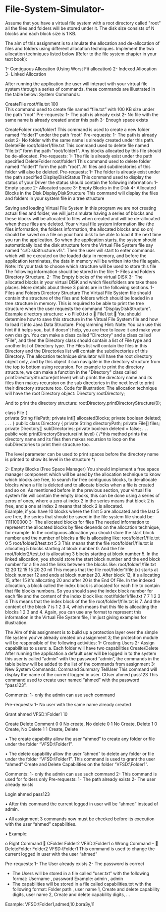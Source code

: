 # File-System-Simulator-
Assume that you have a virtual file system with a root directory called "root" all the files and folders will be stored under it.  The disk size consists of N blocks and each block size is 1 KB.

The aim of this assignment is to simulate the allocation and de-allocation of files and folders using different allocation techniques. Implement the two allocation techniques listed below (Refer to the file system chapter in your text book):

1-	Contiguous Allocation (Using Worst Fit allocation) 
2-	Indexed Allocation
3-	Linked Allocation

After running the application the user will interact with your virtual file system through a series of commands, these commands are illustrated in the table below:
System Commands:

CreateFile root/file.txt 100	
This command used to create file named “file.txt” with 100 KB size under the path “root”
Pre-requests:
1-	The path is already exist
2-	No file with the same name is already created under this path
3-	Enough space exists

CreateFolder root/folder1	This command is used to create a new folder named “folder1” under the path “root”
Pre-requests:
1-	The path is already exist
2-	No folder with the same name is already created under this path. 
DeleteFile root/folder1/file.txt  	This command used to delete file named “file.txt” form the path "root/folder1". Any blocks allocated by this file should be de-allocated.
Pre-requests:
1-	The file is already exist under the path specified 
DeleteFolder root/folder1		This command used to delete folder named “folder1” form the path "root". All files and subdirectories of this folder will also be deleted.
Pre-requests:
1-	The folder is already exist under the path specified
DisplayDiskStatus	This command used to display the status of your Driver the status should contain the following information:
1-	Empty space
2-	Allocated space
3-	Empty Blocks in the Disk
4-	Allocated  Blocks in the Disk
DisplayDiskStructure	This command will display the files and folders in your system file in a tree structure 


Saving and loading Virtual File System
In this program we are not creating actual files and folder, we will just simulate having a series of blocks and these blocks will be allocated to files when created and will be de-allocated when these files are deleted.
Your virtual file system information like (the files information, the folders information, the allocated blocks and so on) should be saved on a file on your hard disk to be able to load it the next time you run the application.
So when the application starts, the system should automatically load the disk structure form the Virtual File System file say named "c:\DiskStructure.vfs". Then the user will start to enter commands which will be executed on the loaded data in memory, and before the application terminates, the data in memory will be written into the file again.
Note: It’s your task to choose which structure will be used to store this file 
The following information should be stored in the file:
1-	Files and Folders Directory Structure.
2-	The Empty blocks of the virtual DISK
3-	The allocated blocks in your virtual DISK and which files/folders are take these places.
More details about these 3 points are in the following sections.
1- Files and Folders Directory Structure
The Virtual File System file should contain the structure of the files and folders which should be loaded in a tree structure in memory.  This is required to be able to print the tree structure when the user requests the command "DisplayDiskStructure". 
Example directory structure:
•	<root>
o	File0.txt
o	<folder1>
	File1.txt
	<folder2>
You should determine how to save this structure in the Virtual File System file and how to load it into Java Data Structure.
Programming Hint:
Note: You can use this hint if it helps you, but if doesn't help, you are free to leave it and make your own design.
You can make a class called "Directory" and a class called "File", and then the Directory class should contain a list of File type and another list of Directory type. The Files list will contain the files in this Directory and the Directories list will contain the subdirectories of this Directory.
The allocation technique simulator will have the root directory object only, and by this object it can navigate in the directory structure from the top to bottom using recursion. 
For example to print the directory structure, we can make a function in the "Directory" class called printDirectoryStructure(int level) which prints the directory name and its files then makes recursion on the sub directories in the next level to print their directory structure too.
Code for illustration:
The allocation technique will have the root Directory object:
Directory rootDirectory;

And to print the directory structure:
rootDirectory.printDirectoryStructure(0);

class File {	
private String filePath;
	private int[] allocatedBlocks;
	private boolean deleted;
	. . .
}
public class Directory {
	private String directoryPath;
	private File[] files;
	private Directory[] subDirectories;
	private boolean deleted = false;
	. . .	
	public void printDirectoryStructure(int level) {
	/*this method prints the directory name and its files
then makes recursion to loop on the subDirectories to print their structure too.

The level parameter can be used to print spaces before the directory name is printed to show its level in the structure */

2- Empty Blocks (Free Space Manager)
You should implement a free space manager component which will be used by the allocation technique to know which blocks are free, to search for free contiguous blocks, to de-allocate blocks when a file is deleted and to allocate blocks when a file is created and so on.
As mentioned before in the previous section, your virtual file system file will contain the empty blocks, this can be done using a series of zeros of ones, where a zero at index 2 in the series means that block 2 is free, and a one at index 2 means that block 2 is allocated.  
Example, if you have 10 blocks where the first 5 are allocated and the last 5 are free, the series that should be saved in the file system file should be:   1111100000
3- The allocated blocks for files
The needed information to represent the allocated blocks by files depends on the allocation technique, for example:
In the contiguous allocation you should store the start block number and the number of blocks a file is allocating like:
root/folder1/file.txt   0  5
root/folder2/test.txt   5  3
This means that the file root/folder1/file.txt is allocating 5 blocks starting at block number 0. And the file root/folder2/test.txt  is allocating 3 blocks starting at block number 5.
In the linked allocation, you should store the start block number and the end block number for a file and the links between the blocks like:
root/folder1/file.txt   12  20
12   15
15   20
20   nil
This means that the file root/folder1/file.txt starts at block number 12 and ends at block number 20. After block 12, it's allocating 15, after 15 it's allocating 20 and after 20 is the End Of File.
In the indexed allocation, a block called the index block is allocated for each file to contain that file blocks numbers. So you should save the index block number for each file and the content of the index block like:
root/folder1/file.txt   7
7    1 2 3 4
This means that the index block of the file root/folder1/file.txt is 7. And the content of the block 7 is 1 2 3 4, which means that this file is allocating the blocks 1 2 3 and 4.
Again, you can use any format to represent this information in the Virtual File System file, I'm just giving examples for illustration.
  
  The Aim of this assignment is to build up a protection layer over the simple file system you’ve already created on assignment 3; the protection module will be responsible of the following activities: 
1-	Creating Users 
2-	Assign capabilities to users: 
a.	 Each folder will have two capabilities Create/Delete
 After running the application a default user will be logged in to the system this user is called “admin” with the password “admin”, the commands in the table below will be added to the list of the commands from assignment 3:
New System Commands:
Command	Summary
TellUser	This command will display the name of the current logged in user.
CUser ahmed pass123	This command used to create user named “ahmed” with the password “pass123”.

Comments:
1-	only the admin can use such command 

Pre-requests:
1-	No user with the same name already created

Grant ahmed VFSD:\Folder1 10

Create	Delete	Comment
0	0	No create, No delete
0	1	No Create, Delete
1	0	Create, No Delete
1	1	Create, Delete

•	 The create capability allow the user “ahmed” to create any folder or file under the folder “VFSD:\Folder1”.

•	 The delete capability allow the user ”ahmed” to delete any folder or file under the folder “VFSD:\Folder1”.	This command is used to grant the user “ahmed” Create and Delete Capabilities on the folder “VFSD:\Folder1”.

Comments: 
1-	only the admin can use such command
2-	This command is used for folders only
Pre-requests: 
1-	The path already exists 
2-	 The user already exists

Login ahmed pass123

•	After this command the current logged in user will be “ahmed” instead of admin.

•	 All assignment 3 commands now must be checked before its execution with the user “ahmed” capabilities.

•	Example: 

o	Right Command 
	CFolder Folder2 VFSD:\Folder1 
o	Wrong Command –
	DeleteFolder Folder2 VFSD:\Folder1	This command is used to change the current logged in user with the user “ahmed” 

Pre-requests: 
1-	The User already exists 
2-	The password is correct

-	The Users will be stored in a file called “user.txt” with the following format: Username , password
 Example:
 admin , admin 
-	 The capabilities will be stored in a file called capabilities.txt with the following format: Folder path , user name 1, Create and delete capability digits, user name 2, Create and delete capability digits, … 

Example:
 VFSD:\Folder1,admed,10,bora3y,11

  
